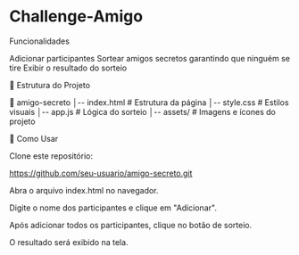 # Challenge-Amigo

Funcionalidades

Adicionar participantes
Sortear amigos secretos garantindo que ninguém se tire
Exibir o resultado do sorteio

📂 Estrutura do Projeto

📁 amigo-secreto
│-- index.html  # Estrutura da página
│-- style.css   # Estilos visuais
│-- app.js      # Lógica do sorteio
│-- assets/     # Imagens e ícones do projeto

🚀 Como Usar

Clone este repositório:

https://github.com/seu-usuario/amigo-secreto.git

Abra o arquivo index.html no navegador.

Digite o nome dos participantes e clique em "Adicionar".

Após adicionar todos os participantes, clique no botão de sorteio.

O resultado será exibido na tela.
